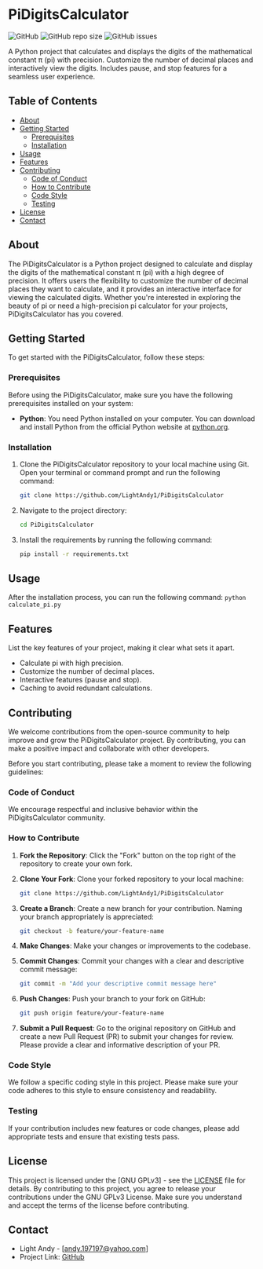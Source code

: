 # PiDigitsCalculator

![GitHub](https://img.shields.io/github/license/LightAndy1/PiDigitsCalculator&style=flat)
![GitHub repo size](https://img.shields.io/github/repo-size/LightAndy1/PiDigitsCalculator&style=flat)
![GitHub issues](https://img.shields.io/github/issues/LightAndy1/PiDigitsCalculator&style=flat)

A Python project that calculates and displays the digits of the mathematical constant π (pi) with precision. Customize the number of decimal places and interactively view the digits. Includes pause, and stop features for a seamless user experience.

## Table of Contents

- [About](#about)
- [Getting Started](#getting-started)
  - [Prerequisites](#prerequisites)
  - [Installation](#installation)
- [Usage](#usage)
- [Features](#features)
- [Contributing](#contributing)
  - [Code of Conduct](#code-of-conduct)
  - [How to Contribute](#how-to-contribute)
  - [Code Style](#code-style)
  - [Testing](#testing)
- [License](#license)
- [Contact](#contact)

## About

The PiDigitsCalculator is a Python project designed to calculate and display the digits of the mathematical constant π (pi) with a high degree of precision. It offers users the flexibility to customize the number of decimal places they want to calculate, and it provides an interactive interface for viewing the calculated digits. Whether you're interested in exploring the beauty of pi or need a high-precision pi calculator for your projects, PiDigitsCalculator has you covered.

## Getting Started

To get started with the PiDigitsCalculator, follow these steps:

### Prerequisites

Before using the PiDigitsCalculator, make sure you have the following prerequisites installed on your system:

- **Python**: You need Python installed on your computer. You can download and install Python from the official Python website at [python.org](https://www.python.org/downloads/).

### Installation

1. Clone the PiDigitsCalculator repository to your local machine using Git. Open your terminal or command prompt and run the following command:

   ```bash
   git clone https://github.com/LightAndy1/PiDigitsCalculator
   ```

2. Navigate to the project directory:

   ```bash
   cd PiDigitsCalculator
   ```

3. Install the requirements by running the following command:

   ```bash
   pip install -r requirements.txt
   ```

## Usage

After the installation process, you can run the following command:
`python calculate_pi.py`

## Features

List the key features of your project, making it clear what sets it apart.

- Calculate pi with high precision.
- Customize the number of decimal places.
- Interactive features (pause and stop).
- Caching to avoid redundant calculations.

## Contributing

We welcome contributions from the open-source community to help improve and grow the PiDigitsCalculator project. By contributing, you can make a positive impact and collaborate with other developers.

Before you start contributing, please take a moment to review the following guidelines:

### Code of Conduct

We encourage respectful and inclusive behavior within the PiDigitsCalculator community.

### How to Contribute

1. **Fork the Repository**: Click the "Fork" button on the top right of the repository to create your own fork.

2. **Clone Your Fork**: Clone your forked repository to your local machine:

   ```bash
   git clone https://github.com/LightAndy1/PiDigitsCalculator
   ```

3. **Create a Branch**: Create a new branch for your contribution. Naming your branch appropriately is appreciated:

   ```bash
   git checkout -b feature/your-feature-name
   ```

4. **Make Changes**: Make your changes or improvements to the codebase.

5. **Commit Changes**: Commit your changes with a clear and descriptive commit message:

   ```bash
   git commit -m "Add your descriptive commit message here"
   ```

6. **Push Changes**: Push your branch to your fork on GitHub:

   ```bash
   git push origin feature/your-feature-name
   ```

7. **Submit a Pull Request**: Go to the original repository on GitHub and create a new Pull Request (PR) to submit your changes for review. Please provide a clear and informative description of your PR.

### Code Style

We follow a specific coding style in this project. Please make sure your code adheres to this style to ensure consistency and readability.

### Testing

If your contribution includes new features or code changes, please add appropriate tests and ensure that existing tests pass.

## License

This project is licensed under the [GNU GPLv3] - see the [LICENSE](https://github.com/LightAndy1/PiDigitsCalculator/blob/main/LICENSE) file for details. By contributing to this project, you agree to release your contributions under the GNU GPLv3 License. Make sure you understand and accept the terms of the license before contributing.

## Contact

- Light Andy - [andy.197197@yahoo.com]
- Project Link: [GitHub](https://github.com/LightAndy1/PiDigitsCalculator)
